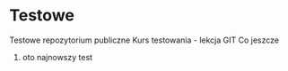 # Testowe
Testowe repozytorium publiczne
Kurs testowania - lekcja GIT
Co jeszcze

1. oto najnowszy test 